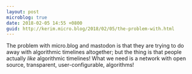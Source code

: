 ```yaml
---
layout: post
microblog: true
date: 2018-02-05 14:55 +0800
guid: http://kerim.micro.blog/2018/02/05/the-problem-with.html
---
```

The problem with micro.blog and mastodon is that they are trying to do away with algorithmic timelines altogether; but the thing is that people actually *like* algorithmic timelines! What we need is a network with open source, transparent, user-configurable, algorithms!
